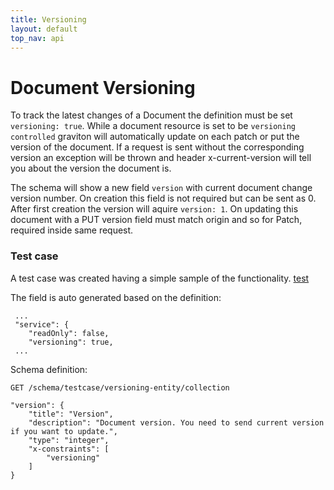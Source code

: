 ```yaml
---
title: Versioning
layout: default
top_nav: api
---
```


# Document Versioning

To track the latest changes of a Document the definition must be set `versioning: true`.
While a document resource is set to be `versioning controlled` graviton will automatically update on each patch or put
the version of the document. If a request is sent without the corresponding version an exception will be thrown and
header x-current-version will tell you about the version the document is.

The schema will show a new field `version` with current document change version number. On creation this field is not 
required but can be sent as 0. After first creation the version will aquire `version: 1`. On updating this document 
with a PUT version field must match origin and so for Patch, required inside same request.

### Test case

A test case was created having a simple sample of the functionality.
[test](https://github.com/libgraviton/graviton/blob/develop/src/Graviton/CoreBundle/Tests/Controller/VersioningDocumentsTest.php)

The field is auto generated based on the definition:
````
 ...
 "service": {
    "readOnly": false,
    "versioning": true,
 ...
````

Schema definition:
````
GET /schema/testcase/versioning-entity/collection 
````

```
"version": {
    "title": "Version",
    "description": "Document version. You need to send current version if you want to update.",
    "type": "integer",
    "x-constraints": [
        "versioning"
    ]
}
```

